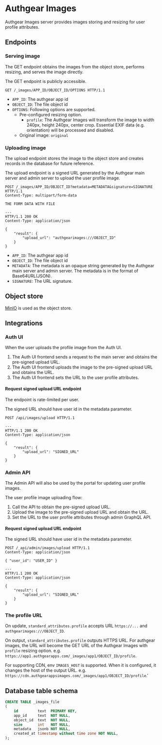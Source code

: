 # Authgear Images

Authgear Images server provides images storing and resizing for user profile attributes.

## Endpoints

### Serving image

The GET endpoint obtains the images from the object store, performs resizing, and serves the image directly.

The GET endpoint is publicly accessible.

```
GET /_images/APP_ID/OBJECT_ID/OPTIONS HTTP/1.1
```

- `APP_ID`: The authgear app id
- `OBJECT_ID`: The file object id
- `OPTIONS`: Following options are supported.
    - Pre-configured resizing option.
        - `profile`: The Authgear Images will transform the image to width 240px, height 240px, center crop. Essential EXIF data (e.g. orientation) will be processed and disabled.
    - Original image: `original`

### Uploading image

The upload endpoint stores the image to the object store and creates records in the database for future reference.

The upload endpoint is a signed URL generated by the Authgear main server and admin server to upload the user profile image.

```
POST /_images/APP_ID/OBJECT_ID?metadata=METADATA&signature=SIGNATURE HTTP/1.1
Content-Type: multipart/form-data

THE FORM DATA WITH FILE

---
HTTP/1.1 200 OK
Content-Type: application/json

{
    "result": {
        "upload_url": "authgearimages:///OBJECT_ID"
    }
}
```

- `APP_ID`: The authgear app id
- `OBJECT_ID`: The file object id
- `METADATA`: The metadata is an opaque string generated by the Authgear main server and admin server. The metadata is in the format of Base64URL(JSON).
- `SIGNATURE`: The URL signature.

## Object store

[MinIO](https://min.io/) is used as the object store.

## Integrations

### Auth UI

When the user uploads the profile image from the Auth UI.
1. The Auth UI frontend sends a request to the main server and obtains the pre-signed upload URL.
1. The Auth UI frontend uploads the image to the pre-signed upload URL and obtains the URL.
1. The Auth UI frontend sets the URL to the user profile attributes.

#### Request signed upload URL endpoint

The endpoint is rate-limited per user.

The signed URL should have user id in the metadata parameter.

```
POST /api/images/upload HTTP/1.1

---
HTTP/1.1 200 OK
Content-Type: application/json

{
    "result": {
        "upload_url": "SIGNED_URL"
    }
}
```

### Admin API

The Admin API will also be used by the portal for updating user profile images.

The user profile image uploading flow:
1. Call the API to obtain the pre-signed upload URL.
2. Upload the image to the pre-signed upload URL and obtain the URL.
3. Set the URL to the user profile attributes through admin GraphQL API.

#### Request signed upload URL endpoint

The signed URL should have user id in the metadata parameter.

```
POST /_api/admin/images/upload HTTP/1.1
Content-Type: application/json

{ "user_id": "USER_ID" }

---
HTTP/1.1 200 OK
Content-Type: application/json

{
    "result": {
        "upload_url": "SIGNED_URL"
    }
}
```

### The profile URL

On update, `standard_attributes.profile` accepts URL `https://...` and `authgearimages:///OBJECT_ID`.

On output, `standard_attributes.profile` outputs HTTPS URL. For authgear images, the URL will become the GET URL of the Authgear Images with `profile` resizing option. e.g. `https://app1.authgearapps.com/_images/app1/OBJECT_ID/profile`.

For supporting CDN, env `IMAGES_HOST` is supported. When it is configured, it changes the host of the output URL. e.g. `https://cdn.authgearappsimages.com/_images/app1/OBJECT_ID/profile`.'

## Database table schema

```sql
CREATE TABLE _images_file
(
    id         text  PRIMARY KEY,
    app_id     text  NOT NULL,
    object_id  text  NOT NULL,
    size       int   NOT NULL,
    metadata   jsonb NOT NULL,
    created_at timestamp without time zone NOT NULL,
);
```
